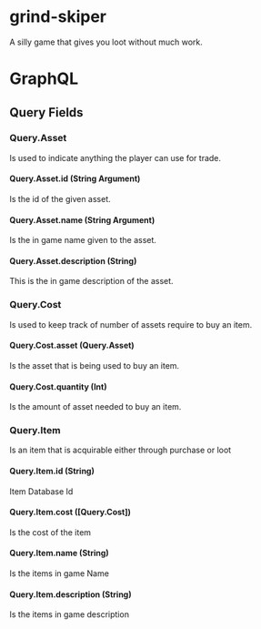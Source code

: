# grind-skiper
A silly game that gives you loot without much work.

# GraphQL
## Query Fields
### Query.Asset
Is used to indicate anything the player can use for trade.
#### Query.Asset.id (String Argument)
Is the id of the given asset.
#### Query.Asset.name (String Argument)
Is the in game name given to the asset.
#### Query.Asset.description (String)
This is the in game description of the asset.
### Query.Cost
Is used to keep track of number of assets require to buy an item.
#### Query.Cost.asset (Query.Asset)
Is the asset that is being used to buy an item.
#### Query.Cost.quantity (Int)
Is the amount of asset needed to buy an item.
### Query.Item
Is an item that is acquirable either through purchase or loot
#### Query.Item.id (String)
Item Database Id
#### Query.Item.cost ([Query.Cost])
Is the cost of the item
#### Query.Item.name (String)
Is the items in game Name
#### Query.Item.description (String)
Is the items in game description
